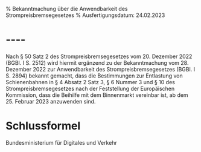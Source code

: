 % Bekanntmachung über die Anwendbarkeit des Strompreisbremsegesetzes
% Ausfertigungsdatum: 24.02.2023
 
# ----

Nach § 50 Satz 2 des Strompreisbremsegesetzes vom 20. Dezember 2022 (BGBl. I S. 2512) wird hiermit ergänzend zu der Bekanntmachung vom 28. Dezember 2022 zur Anwendbarkeit des Strompreisbremsegesetzes (BGBl. I S. 2894) bekannt gemacht, dass die Bestimmungen zur Entlastung von Schienenbahnen in § 4 Absatz 2 Satz 3, § 6 Nummer 3 und § 10 des Strompreisbremsegesetzes nach der Feststellung der Europäischen Kommission, dass die Beihilfe mit dem Binnenmarkt vereinbar ist, ab dem 25. Februar 2023 anzuwenden sind.

# Schlussformel

Bundesministerium für Digitales und Verkehr
